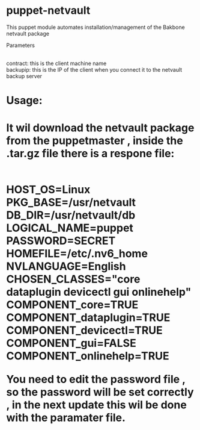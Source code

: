 puppet-netvault
===============

This puppet module automates installation/management of the Bakbone netvault package

Parameters

<br>
contract: this is the client machine name
<br>
backupip: this is the IP of the client when you connect it to the netvault backup server
<br>
<h1>Usage:<h1>

It wil download the netvault package from the puppetmaster , inside the .tar.gz file there is a respone file:

<br>HOST_OS=Linux 
<br>
PKG_BASE=/usr/netvault 
<br>
DB_DIR=/usr/netvault/db 
<br>
LOGICAL_NAME=puppet
<br>
PASSWORD=SECRET
<br>
HOMEFILE=/etc/.nv6_home 
<br>
NVLANGUAGE=English 
<br>
CHOSEN_CLASSES="core dataplugin devicectl gui onlinehelp" 
<br>
COMPONENT_core=TRUE 
<br>
COMPONENT_dataplugin=TRUE 
<br>
COMPONENT_devicectl=TRUE 
<br>
COMPONENT_gui=FALSE
<br>
COMPONENT_onlinehelp=TRUE 

You need to edit the password file , so the password will be set correctly , in the next update this wil be done with
the paramater file.

